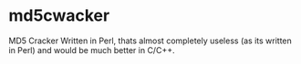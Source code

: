 md5cwacker
==========

MD5 Cracker Written in Perl, thats almost completely useless (as its written in Perl) and would be much better in C/C++.